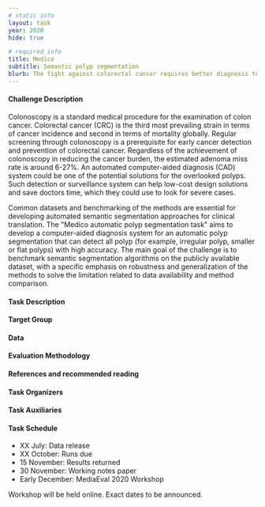```yaml
---
# static info
layout: task
year: 2020
hide: true

# required info
title: Medico
subtitle: Semantic polyp segmentation
blurb: The fight against colorectal cancer requires better diagnosis tools. Computer-aided diagnosis systems can reduce the chance that diagnosticians overlook a polyp during a colonoscopy. This task focuses on robust and efficient algorithms for polyp segmentation. The data consists of a large number of endoscopic images of the colon.
---
```


<!-- # please respect the structure below-->

#### Challenge Description
Colonoscopy is a standard medical procedure for the examination of colon cancer. Colorectal cancer (CRC) is the third most prevailing strain in terms of cancer incidence and second in terms of mortality globally. Regular screening through colonoscopy is a prerequisite for early cancer detection and prevention of colorectal cancer. Regardless of the achievement of colonoscopy in reducing the cancer burden, the estimated adenoma miss rate is around 6-27%. An automated computer-aided diagnosis (CAD) system could be one of the potential solutions for the overlooked polyps. Such detection or surveillance system can help low-cost design solutions and save doctors time, which they could use to look for severe cases. 

Common datasets and benchmarking of the methods are essential for developing automated semantic segmentation approaches for clinical translation. The "Medico automatic polyp segmentation task" aims to develop a computer-aided diagnosis system for an automatic polyp segmentation that can detect all polyp (for example, irregular polyp, smaller or flat polyps) with high accuracy. The main goal of the challenge is to benchmark semantic segmentation algorithms on the publicly available dataset, with a specific emphasis on robustness and generalization of the methods to solve the limitation related to data availability and method comparison. 




#### Task Description


#### Target Group


#### Data


#### Evaluation Methodology


#### References and recommended reading
<!-- # Please use the ACM format for references https://www.acm.org/publications/authors/reference-formatting (but no DOI needed)-->
<!-- # The paper title should be a hyperlink leading to the paper online-->


#### Task Organizers
<!-- # add the email address of the contact organizer-->


#### Task Auxiliaries
<!-- # if there are people helping with the task, but are not bearing the main responsibility for the task, they are auxiliaries. Please delete this heading if you have no auxiliaries-->

#### Task Schedule
* XX July: Data release <!-- # Replace XX with your date. Latest possible is 31 July-->
* XX October: Runs due <!-- # Replace XX with your date. Latest possible is 31 October-->
* 15 November: Results returned  <!-- Fixed. Please do not change-->
* 30 November: Working notes paper  <!-- Fixed. Please do not change-->
* Early December: MediaEval 2020 Workshop <!-- Fixed. Please do not change-->

Workshop will be held online. Exact dates to be announced.
